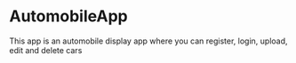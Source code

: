 # AutomobileApp
This app is an automobile display app where you can register, login, upload, edit and delete  cars
